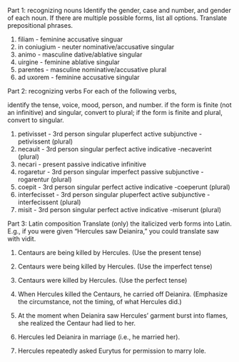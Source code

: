 Part 1: recognizing nouns
Identify the gender, case and number, and gender of each noun. If there are multiple possible forms, list all options. Translate prepositional phrases.

1. filiam - feminine accusative singuar
1. in coniugium - neuter nominative/accusative singular
1. animo - masculine dative/ablative singular
1. uirgine - feminine ablative singular
1. parentes - masculine nominative/accusative plural
1. ad uxorem - feminine accusative singular


Part 2: recognizing verbs
For each of the following verbs,

identify the tense, voice, mood, person, and number.
if the form is finite (not an infinitive) and singular, convert to plural; if the form is finite and plural, convert to singular.

1. petivisset - 3rd person singular pluperfect active subjunctive 
-petivissent (plural)
1. necauit - 3rd person singular perfect active indicative
-necaverint (plural)
1. necari - present passive indicative infinitive
1. rogaretur - 3rd person singular imperfect passive subjunctive
-rogarentur (plural)
1. coepit - 3rd person singular perfect active indicative
-coeperunt (plural)
1. interfecisset - 3rd person singular pluperfect active subjunctive
-interfecissent (plural)
1. misit - 3rd person singular perfect active indicative
-miserunt (plural)


Part 3: Latin composition
Translate (only) the italicized verb forms into Latin. E.g., if you were given “Hercules saw Deianira,” you could translate saw with vidit.

1. Centaurs are being killed by Hercules. (Use the present tense) 

1. Centaurs were being killed by Hercules. (Use the imperfect tense)
1. Centaurs were killed by Hercules. (Use the perfect tense)
1. When Hercules killed the Centaurs, he carried off Deianira. (Emphasize the circumstance, not the timing, of what Hercules did.)
1. At the moment when Deianira saw Hercules’ garment burst into flames, she realized the Centaur had lied to her.
1. Hercules led Deianira in marriage (i.e., he married her).
1. Hercules repeatedly asked Eurytus for permission to marry Iole.
